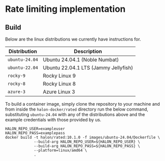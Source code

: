 # Rate limiting implementation

## Build

Below are the linux distributions we currently have instructions for.

| Distribution   | Description                          |
| -------------- | -----------------------------------  |
| `ubuntu-24.04` | Ubuntu 24.04.1 (Noble Numbat)        |
| `ubuntu-22.04` | Ubuntu 22.04.1 LTS (Jammy Jellyfish) |
| `rocky-9`      | Rocky Linux 9                        |
| `rocky-8`      | Rocky Linux 8                        |
| `azure-3`      | Azure Linux 3                        |

To build a container image, simply clone the repository to your machine and from inside the `halon-docker/rated` directory run the below command, substituting `ubuntu-24.04` with any of the distributions above and the example credentials with those provided by us.

```
HALON_REPO_USER=exampleuser
HALON_REPO_PASS=examplepass
docker build -t halon/rated:10.1.0 -f images/ubuntu-24.04/Dockerfile \
             --build-arg HALON_REPO_USER=${HALON_REPO_USER} \
             --build-arg HALON_REPO_PASS=${HALON_REPO_PASS} \
             --platform=linux/amd64 \
             .
```
